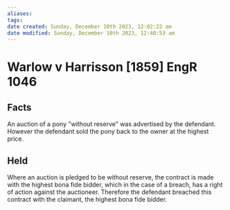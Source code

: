 ```yaml
---
aliases: 
tags: 
date created: Sunday, December 10th 2023, 12:02:22 am
date modified: Sunday, December 10th 2023, 12:40:53 am
---
```


# Warlow v Harrisson [1859] EngR 1046

## Facts

An auction of a pony "without reserve" was advertised by the defendant. However the defendant sold the pony back to the owner at the highest price.

## Held

Where an auction is pledged to be without reserve, the contract is made with the highest bona fide bidder, which in the case of a breach, has a right of action against the auctioneer. Therefore the defendant breached this contract with the claimant, the highest bona fide bidder.
